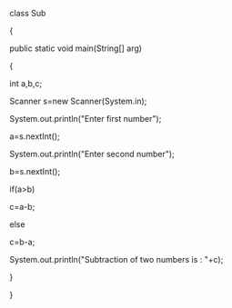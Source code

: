 class Sub

{

public static void main(String[] arg)

{

int a,b,c;

Scanner s=new Scanner(System.in);

System.out.println("Enter first number");

a=s.nextInt();

System.out.println("Enter second number");

b=s.nextInt();

if(a>b)
	
  c=a-b;

else
	
  c=b-a;

System.out.println("Subtraction of two numbers is : "+c);

}

}
